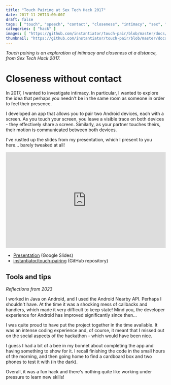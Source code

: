 ```yaml
---
title: "Touch Pairing at Sex Tech Hack 2017"
date: 2017-11-26T13:00:00Z
draft: false
tags: [ "touch", "speech", "contact", "closeness", "intimacy", "sex", "SexTech", "experiment", "pairing", "TouchPairing", "Android", "Nearby", "NearbyAPI", "Java", "OpenSource", "AndroidDev" ]
categories: [ "hack" ]
images: [ "https://github.com/instantiator/touch-pair/blob/master/docs/images/thumbnail-wide.png?raw=true" ]
thumbnail: "https://github.com/instantiator/touch-pair/blob/master/docs/images/thumbnail-wide.png?raw=true"
---
```


_Touch pairing is an exploration of intimacy and closeness at a distance, from Sex Tech Hack 2017._

# Closeness without contact

In 2017, I wanted to investigate intimacy. In particular, I wanted to explore the idea that perhaps you needn't be in the same room as someone in order to feel their presence.

I developed an app that allows you to pair two Android devices, each with a screen. As you touch your screen, you leave a visible trace on both devices - they effectively share a screen. Similarly, as your partner touches theirs, their motion is communicated between both devices.

I've rustled up the slides from my presentation, which I present to you here... barely tweaked at all!

<div style="position: relative; width: 100%; height: 0; padding-bottom: 60%;">
<iframe src="https://docs.google.com/presentation/d/e/2PACX-1vQ6WWyyAQK2A0zYRuIGV08vqbZNXCCNvZ7h2FKTWlEbGmWwpb4VgB6j33RiXuWx9NCOr5xJVq7FmFCb/embed?start=false&loop=false&delayms=3000" frameborder="0" style="width: 100%; height: 100%; position: absolute; left: 0" allowfullscreen="true" mozallowfullscreen="true" webkitallowfullscreen="true"></iframe><!-- width="960" height="569" -->
</div>

* [Presentation](https://docs.google.com/presentation/d/e/2PACX-1vQ6WWyyAQK2A0zYRuIGV08vqbZNXCCNvZ7h2FKTWlEbGmWwpb4VgB6j33RiXuWx9NCOr5xJVq7FmFCb/pub?start=false&loop=false&delayms=3000) (Google Slides)
* [instantiator/touch-pairing](https://github.com/instantiator/touch-pair) (GitHub repository)

## Tools and tips

_Reflections from 2023_

I worked in Java on Android, and I used the Android Nearby API. Perhaps I shouldn't have. At the time it was a shocking mess of callbacks and handlers, which made it very difficult to keep state! Mind you, the developer experience for Android has improved significantly since then...

I was quite proud to have put the project together in the time available. It was an intense coding experience and, of course, it meant that I missed out on the social aspects of the hackathon - which would have been nice.

I guess I had a bit of a bee in my bonnet about completing the app and having something to show for it. I recall finishing the code in the small hours of the morning, and then going home to find a cardboard box and two phones to test it with (in the dark).

Overall, it was a fun hack and there's nothing quite like working under pressure to learn new skills!
